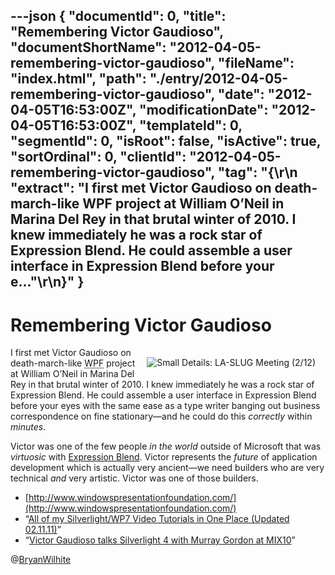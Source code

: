 ---json
{
  "documentId": 0,
  "title": "Remembering Victor Gaudioso",
  "documentShortName": "2012-04-05-remembering-victor-gaudioso",
  "fileName": "index.html",
  "path": "./entry/2012-04-05-remembering-victor-gaudioso",
  "date": "2012-04-05T16:53:00Z",
  "modificationDate": "2012-04-05T16:53:00Z",
  "templateId": 0,
  "segmentId": 0,
  "isRoot": false,
  "isActive": true,
  "sortOrdinal": 0,
  "clientId": "2012-04-05-remembering-victor-gaudioso",
  "tag": "{\r\n  \"extract\": \"I first met Victor Gaudioso on death-march-like WPF project at William O’Neil in Marina Del Rey in that brutal winter of 2010. I knew immediately he was a rock star of Expression Blend. He could assemble a user interface in Expression Blend before your e...\"\r\n}"
}
---

# Remembering Victor Gaudioso

[<img alt="Small Details: LA-SLUG Meeting (2/12)" src="http://farm8.staticflickr.com/7057/6888546495_e6acc6fabe_n.jpg" style="float:right;margin:16px;">](http://wordwalkingstick.com/DayPath/post/2012/02/16/My-first-presentation-on-Silverlight!.rasx "Small Details: LA-SLUG Meeting (2/12)")

I first met Victor Gaudioso on death-march-like <acronym title="Windows Presentation Foundation">WPF</acronym> project at William O’Neil in Marina Del Rey in that brutal winter of 2010. I knew immediately he was a rock star of Expression Blend. He could assemble a user interface in Expression Blend before your eyes with the same ease as a type writer banging out business correspondence on fine stationary—and he could do this *correctly* within *minutes*.

Victor was one of the few people *in the world* outside of Microsoft that was *virtuosic* with [Expression Blend](http://blogs.msdn.com/b/expression/). Victor represents the *future* of application development which is actually very ancient—we need builders who are very technical *and* very artistic. Victor was one of those builders.

* [http://www.windowspresentationfoundation.com/](http://www.windowspresentationfoundation.com/)
* “[All of my Silverlight/WP7 Video Tutorials in One Place (Updated 02.11.11)](http://www.windowspresentationfoundation.com/?p=712)”
* “[Victor Gaudioso talks Silverlight 4 with Murray Gordon at MIX10](http://channel9.msdn.com/Blogs/jodonnell/Victor-Gaudioso-talks-Silverlight-4-with-Murray-Gordon-at-MIX10)”

@[BryanWilhite](https://twitter.com/BryanWilhite)
